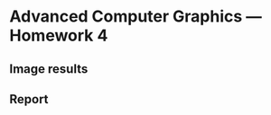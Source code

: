 Advanced Computer Graphics — Homework 4
=======================================

## Image results

## Report

